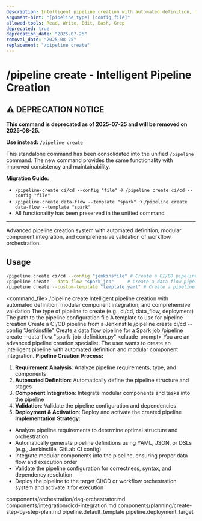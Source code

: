 ```yaml
---
description: Intelligent pipeline creation with automated definition, modular component integration, and comprehensive validation
argument-hint: "[pipeline_type] [config_file]"
allowed-tools: Read, Write, Edit, Bash, Grep
deprecated: true
deprecation_date: "2025-07-25"
removal_date: "2025-08-25"
replacement: "/pipeline create"
---
```

# /pipeline create - Intelligent Pipeline Creation

## ⚠️ DEPRECATION NOTICE

**This command is deprecated as of 2025-07-25 and will be removed on 2025-08-25.**

**Use instead:** `/pipeline create`

This standalone command has been consolidated into the unified `/pipeline` command. The new command provides the same functionality with improved consistency and maintainability.

**Migration Guide:**
- `/pipeline-create ci/cd --config "file"` → `/pipeline create ci/cd --config "file"`
- `/pipeline-create data-flow --template "spark"` → `/pipeline create data-flow --template "spark"`
- All functionality has been preserved in the unified command

---

Advanced pipeline creation system with automated definition, modular component integration, and comprehensive validation of workflow orchestration.
## Usage
```bash
/pipeline create ci/cd --config "jenkinsfile" # Create a CI/CD pipeline from a Jenkinsfile
/pipeline create --data-flow "spark_job"     # Create a data flow pipeline for a Spark job
/pipeline create --custom-template "template.yaml" # Create a pipeline from a custom template
```
<command_file>
  <metadata>
    <n>/pipeline create</n>
    <purpose>Intelligent pipeline creation with automated definition, modular component integration, and comprehensive validation</purpose>
    <usage>
      <![CDATA[
      /pipeline create [pipeline_type] --config "[config_file]"
      ]]>
    </usage>
  </metadata>
  <arguments>
    <argument name="pipeline_type" type="string" required="true" default="ci/cd">
      <description>The type of pipeline to create (e.g., ci/cd, data_flow, deployment)</description>
    </argument>
    <argument name="config_file" type="string" required="false">
      <description>The path to the pipeline configuration file</description>
    </argument>
    <argument name="template" type="string" required="false">
      <description>A template to use for pipeline creation</description>
    </argument>
  </arguments>
  <examples>
    <example>
      <description>Create a CI/CD pipeline from a Jenkinsfile</description>
      <usage>/pipeline create ci/cd --config "Jenkinsfile"</usage>
    </example>
    <example>
      <description>Create a data flow pipeline for a Spark job</description>
      <usage>/pipeline create --data-flow "spark_job_definition.py"</usage>
    </example>
  </examples>
  <claude_prompt>
    <prompt>
You are an advanced pipeline creation specialist. The user wants to create an intelligent pipeline with automated definition and modular component integration.
**Pipeline Creation Process:**
1. **Requirement Analysis**: Analyze pipeline requirements, type, and components
2. **Automated Definition**: Automatically define the pipeline structure and stages
3. **Component Integration**: Integrate modular components and tasks into the pipeline
4. **Validation**: Validate the pipeline configuration and dependencies
5. **Deployment &amp; Activation**: Deploy and activate the created pipeline
**Implementation Strategy:**
- Analyze pipeline requirements to determine optimal structure and orchestration
- Automatically generate pipeline definitions using YAML, JSON, or DSLs (e.g., Jenkinsfile, GitLab CI config)
- Integrate modular components into the pipeline, ensuring proper data flow and execution order
- Validate the pipeline configuration for correctness, syntax, and dependency resolution
- Deploy the pipeline to the target CI/CD or workflow orchestration system and activate it for execution
<include component="components/orchestration/dag-orchestrator.md" />
<include component="components/integration/cicd-integration.md" />
<include component="components/planning/create-step-by-step-plan.md" />
    </prompt>
  </claude_prompt>
  <dependencies>
    <includes_components>
      <component>components/orchestration/dag-orchestrator.md</component>
      <component>components/integration/cicd-integration.md</component>
      <component>components/planning/create-step-by-step-plan.md</component>
    </includes_components>
    <uses_config_values>
      <value>pipeline.default_template</value>
      <value>pipeline.deployment_target</value>
    </uses_config_values>
  </dependencies>
</command_file> 